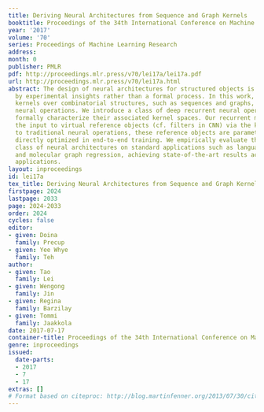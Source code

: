 ```yaml
---
title: Deriving Neural Architectures from Sequence and Graph Kernels
booktitle: Proceedings of the 34th International Conference on Machine Learning
year: '2017'
volume: '70'
series: Proceedings of Machine Learning Research
address: 
month: 0
publisher: PMLR
pdf: http://proceedings.mlr.press/v70/lei17a/lei17a.pdf
url: http://proceedings.mlr.press/v70/lei17a.html
abstract: The design of neural architectures for structured objects is typically guided
  by experimental insights rather than a formal process. In this work, we appeal to
  kernels over combinatorial structures, such as sequences and graphs, to derive appropriate
  neural operations. We introduce a class of deep recurrent neural operations and
  formally characterize their associated kernel spaces. Our recurrent modules compare
  the input to virtual reference objects (cf. filters in CNN) via the kernels. Similar
  to traditional neural operations, these reference objects are parameterized and
  directly optimized in end-to-end training. We empirically evaluate the proposed
  class of neural architectures on standard applications such as language modeling
  and molecular graph regression, achieving state-of-the-art results across these
  applications.
layout: inproceedings
id: lei17a
tex_title: Deriving Neural Architectures from Sequence and Graph Kernels
firstpage: 2024
lastpage: 2033
page: 2024-2033
order: 2024
cycles: false
editor:
- given: Doina
  family: Precup
- given: Yee Whye
  family: Teh
author:
- given: Tao
  family: Lei
- given: Wengong
  family: Jin
- given: Regina
  family: Barzilay
- given: Tommi
  family: Jaakkola
date: 2017-07-17
container-title: Proceedings of the 34th International Conference on Machine Learning
genre: inproceedings
issued:
  date-parts:
  - 2017
  - 7
  - 17
extras: []
# Format based on citeproc: http://blog.martinfenner.org/2013/07/30/citeproc-yaml-for-bibliographies/
---
```

